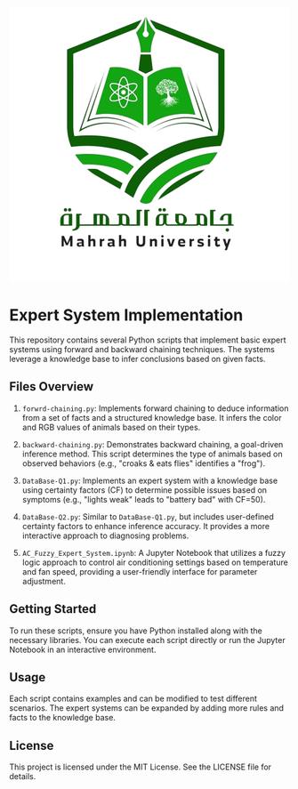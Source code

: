 <p align="center">
  <img src="https://github.com/Mohammed-Almoalem/Expert-Systems/blob/main/logo-removebg-preview.png" alt="Example Image">
</p>

# Expert System Implementation

This repository contains several Python scripts that implement basic expert systems using forward and backward chaining techniques. The systems leverage a knowledge base to infer conclusions based on given facts.

## Files Overview

1. `forwrd-chaining.py`: Implements forward chaining to deduce information from a set of facts and a structured knowledge base. It infers the color and RGB values of animals based on their types.

2. `backward-chaining.py`: Demonstrates backward chaining, a goal-driven inference method. This script determines the type of animals based on observed behaviors (e.g., "croaks & eats flies" identifies a "frog").

3. `DataBase-Q1.py`: Implements an expert system with a knowledge base using certainty factors (CF) to determine possible issues based on symptoms (e.g., "lights weak" leads to "battery bad" with CF=50).

4. `DataBase-Q2.py`: Similar to `DataBase-Q1.py`, but includes user-defined certainty factors to enhance inference accuracy. It provides a more interactive approach to diagnosing problems.

5. `AC_Fuzzy_Expert_System.ipynb`: A Jupyter Notebook that utilizes a fuzzy logic approach to control air conditioning settings based on temperature and fan speed, providing a user-friendly interface for parameter adjustment.

## Getting Started

To run these scripts, ensure you have Python installed along with the necessary libraries. You can execute each script directly or run the Jupyter Notebook in an interactive environment.

## Usage

Each script contains examples and can be modified to test different scenarios. The expert systems can be expanded by adding more rules and facts to the knowledge base.

## License

This project is licensed under the MIT License. See the LICENSE file for details.
